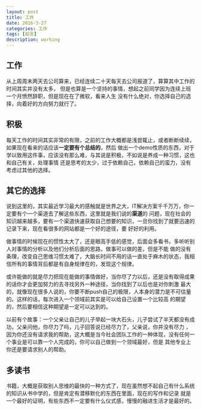 ```yaml
---
layout: post
title: 工作
date: 2016-3-27
categories: 工作
tags: [前言]
description: working
---
```


## 工作

从上周周末两天去公司算来，已经连续二十天每天去公司报道了，算算其中工作的时间其实并没有太多，
但是也算是一个坚持的事情，想起之前同学因为连续上班一个月愤然辞职，但是现在在了微软，看来人生
没有什么绝对，你选择自己的选择，向着好的方向努力就行了。

## 积极

每天工作的时间其实非常的有限，之前的工作大概都是浅尝辄止，或者断断续续，如果现在看来的话应该**一定要有个总结的**，然后
做出一个demo性质的东西，对于学以致用这件事，应该没有那么难，与其说是积极，不如说是养成一种习惯，这也和自己有关，处理事情
还是思考的太少，过于依赖自己，依赖自己的蛮力，没有考虑过其他的选择。

## 其它的选择

说到这里的，其实最近学习最大的感触就是世界之大，IT解决方案千千万万，你一定要有个一个渠道去了解这些东西，这里就是我们说的**渠道**的
问题，现在社会的知识越来越多，要有一个渠道快速获取自己想要的知识，一旦你找到了就要迅速的记录下来，现在看很多的网站都是一个好的途径，要
好好的利用。

做事情的时候现在的惯性太大了，还是眼高手低的感觉，后面会多看书，多听听别人对事情的分析以及他们分析后面的思路，做事可以做的差，但是不能
做的没有条理，改变自己思维习惯太难了，大脑长时间不用的话一直处于麻木的状态，我相信所有的事情背后都是有自身规律在的，发现这个规律。


或许能做的就是尽力把现在能做的事情做好，当你尽了力以后，还是没有取得成果的话你才会更加努力的去寻找另外一种途径，当你找到了以后也是对你刺激
最大的，就像现在很多人说的，你要不断push自己的极限，人本身的潜力是不可估量的。这样的话，每次进入一个领域前其实是可以给自己设置一个比较高
的期望的，然后要相信这种期望是一定可以达到的。

以前有个故事：一个父亲让自己的儿子举起一块大石头，儿子尝试了半天都没有成功，父亲问他，你尽力了吗，儿子回答说已经尽力了，父亲说，你并没有尽力
，因为你还没有请求我的帮助，这大概是当今社会团队工作的一种体现，没有任何一个事业是可以靠一个人完成的，你可以自己做到一个领域最好，但是
其他专业上你还是要请求别人的帮助。

## 多读书

书籍，大概是获取别人思维的最快的一种方式了，现在虽然想不起自己有什么系统的知识从书中学的，但是肯定有潜移默化的东西在里面，现在的写作和记录
就是一个最好的证明，有些东西不一定要有什么仪式感，慢慢的融进生活才是最好的。

